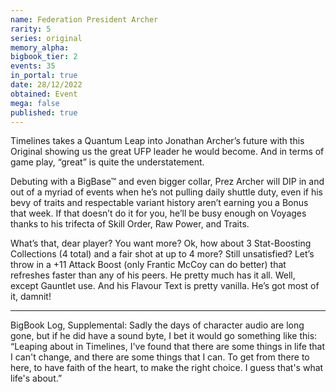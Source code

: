 ```yaml
---
name: Federation President Archer
rarity: 5
series: original
memory_alpha:
bigbook_tier: 2
events: 35
in_portal: true
date: 28/12/2022
obtained: Event
mega: false
published: true
---
```


Timelines takes a Quantum Leap into Jonathan Archer’s future with this Original showing us the great UFP leader he would become. And in terms of game play, “great” is quite the understatement.

Debuting with a BigBase™ and even bigger collar, Prez Archer will DIP in and out of a myriad of events when he’s not pulling daily shuttle duty, even if his bevy of traits and respectable variant history aren’t earning you a Bonus that week. If that doesn’t do it for you, he’ll be busy enough on Voyages thanks to his trifecta of Skill Order, Raw Power, and Traits.

What’s that, dear player? You want more? Ok, how about 3 Stat-Boosting Collections (4 total) and a fair shot at up to 4 more? Still unsatisfied? Let’s throw in a +11 Attack Boost (only Frantic McCoy can do better) that refreshes faster than any of his peers. He pretty much has it all. Well, except Gauntlet use. And his Flavour Text is pretty vanilla. He’s got most of it, damnit!

-------------------------------------

BigBook Log, Supplemental:
Sadly the days of character audio are long gone, but if he did have a sound byte, I bet it would go something like this: “Leaping about in Timelines, I've found that there are some things in life that I can't change, and there are some things that I can. To get from there to here, to have faith of the heart, to make the right choice. I guess that's what life's about.”
